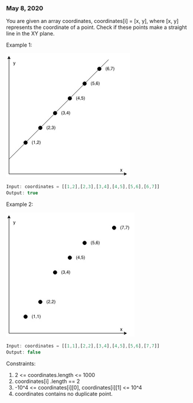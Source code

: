 ### May 8, 2020

You are given an array coordinates, coordinates[i] = [x, y], where [x, y] represents the coordinate of a point. Check if these points make a straight line in the XY plane.

Example 1:

![Example 1](img/1.jpg)

```javascript
Input: coordinates = [[1,2],[2,3],[3,4],[4,5],[5,6],[6,7]]
Output: true
```
Example 2:

![Example 2](img/2.jpg)

```javascript
Input: coordinates = [[1,1],[2,2],[3,4],[4,5],[5,6],[7,7]]
Output: false
```

Constraints:

1. 2 <= coordinates.length <= 1000
2. coordinates[i] .length == 2
3. -10^4 <= coordinates[i][0], coordinates[i][1] <= 10^4
4. coordinates contains no duplicate point.